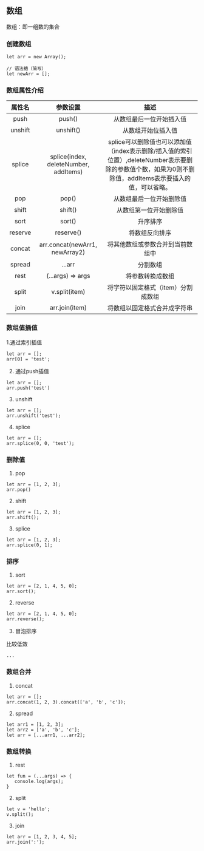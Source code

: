 ## 数组

数组：即一组数的集合

### 创建数组

```
let arr = new Array();

// 语法糖（简写）
let newArr = [];
```

### 数组属性介绍

|属性名|参数设置|描述|
|:--:|:--:|:--:|
|push|push()|从数组最后一位开始插入值|
|unshift|unshift()|从数组开始位插入值|
|splice|splice(index, deleteNumber, addItems)| splice可以删除值也可以添加值（index表示删除/插入值的索引位置）,deleteNumber表示要删除的参数值个数，如果为0则不删除值，addItems表示要插入的值，可以省略。|
|pop|pop()|从数组最后一位开始删除值|
|shift|shift()|从数组第一位开始删除值|
|sort|sort()|升序排序|
|reserve|reserve()|将数组反向排序|
|concat| arr.concat(newArr1, newArray2)|将其他数组或参数合并到当前数组中|
|spread| ...arr |分割数组|
|rest| (...args) => args |将参数转换成数组|
|split| v.split(item) |将字符以固定格式（item）分割成数组|
|join| arr.join(item) |将数组以固定格式合并成字符串|


### 数组值插值

1.通过索引插值

```
let arr = [];
arr[0] = 'test';
```

2. 通过push插值


```
let arr = [];
arr.push('test')
```

3. unshift

```
let arr = [];
arr.unshift('test');
```

4. splice

```
let arr = [];
arr.splice(0, 0, 'test');
```

### 删除值

1. pop

```
let arr = [1, 2, 3];
arr.pop()
```

2. shift

```
let arr = [1, 2, 3];
arr.shift();
```

3. splice

```
let arr = [1, 2, 3];
arr.splice(0, 1);
```

### 排序

1. sort

```
let arr = [2, 1, 4, 5, 0];
arr.sort();
```

2. reverse

```
let arr = [2, 1, 4, 5, 0];
arr.reverse();
```

3. 冒泡排序

比较低效
```
...
```

### 数组合并

1. concat

```
let arr = [];
arr.concat(1, 2, 3).concat(['a', 'b', 'c']);
```

2. spread

```
let arr1 = [1, 2, 3];
let arr2 = ['a', 'b', 'c'];
let arr = [...arr1, ...arr2];
```

### 数组转换

1. rest

```
let fun = (...args) => {
   console.log(args);
}
```

2. split

```
let v = 'hello';
v.split();
```
3. join

```
let arr = [1, 2, 3, 4, 5];
arr.join(':');
```
